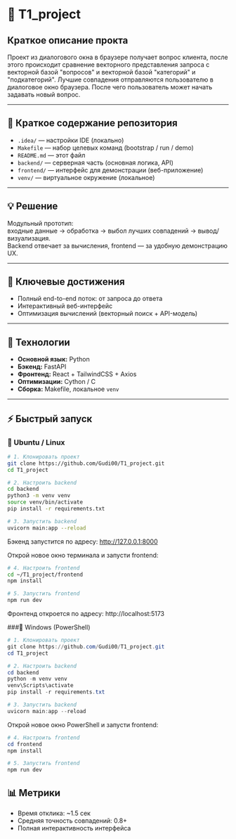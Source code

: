# 🧠 T1_project 

## Краткое описание прокта

Проект из диалогового окна в браузере получает вопрос клиента, после этого происходит сравнение векторного представления запроса с векторной базой "вопросов" и векторной базой "категорий" и "подкатегорий". Лучшие совпадения отправляются пользователю в диалоговое окно браузера. После чего пользователь может начать задавать новый вопрос.

---

## 📂 Краткое содержание репозитория
- `.idea/` — настройки IDE (локально)  
- `Makefile` — набор целевых команд (bootstrap / run / demo)  
- `README.md` — этот файл  
- `backend/` — серверная часть (основная логика, API)  
- `frontend/` — интерфейс для демонстрации (веб-приложение)  
- `venv/` — виртуальное окружение (локальное)  

---

## 💡 Решение
Модульный прототип:  
входные данные → обработка → выбол лучших совпадений → вывод/визуализация.  
Backend отвечает за вычисления, frontend — за удобную демонстрацию UX.

---

## 🚀 Ключевые достижения
- Полный end-to-end поток: от запроса до ответа  
- Интерактивный веб-интерфейс  
- Оптимизация вычислений (векторный поиск + API-модель)   

---

## 🧰 Технологии
- **Основной язык:** Python  
- **Бэкенд:** FastAPI  
- **Фронтенд:** React + TailwindCSS + Axios  
- **Оптимизации:** Cython / C  
- **Сборка:** Makefile, локальное `venv`

---

## ⚡ Быстрый запуск

### 🔹 Ubuntu / Linux

```bash
# 1. Клонировать проект
git clone https://github.com/Gudi00/T1_project.git
cd T1_project

# 2. Настроить backend
cd backend
python3 -m venv venv
source venv/bin/activate
pip install -r requirements.txt

# 3. Запустить backend
uvicorn main:app --reload
```
Бэкенд запустится по адресу: http://127.0.0.1:8000

Открой новое окно терминала и запусти frontend:
```bash
# 4. Настроить frontend
cd ~/T1_project/frontend
npm install

# 5. Запустить frontend
npm run dev
```
Фронтенд откроется по адресу: http://localhost:5173

###🔹 Windows (PowerShell)
```powershell
# 1. Клонировать проект
git clone https://github.com/Gudi00/T1_project.git
cd T1_project

# 2. Настроить backend
cd backend
python -m venv venv
venv\Scripts\activate
pip install -r requirements.txt

# 3. Запустить backend
uvicorn main:app --reload
```
Открой новое окно PowerShell и запусти frontend:
```powershell
# 4. Настроить frontend
cd frontend
npm install

# 5. Запустить frontend
npm run dev
```


## 📊 Метрики

- Время отклика: ~1.5 сек
- Средняя точность совпадений: 0.8+
- Полная интерактивность интерфейса
